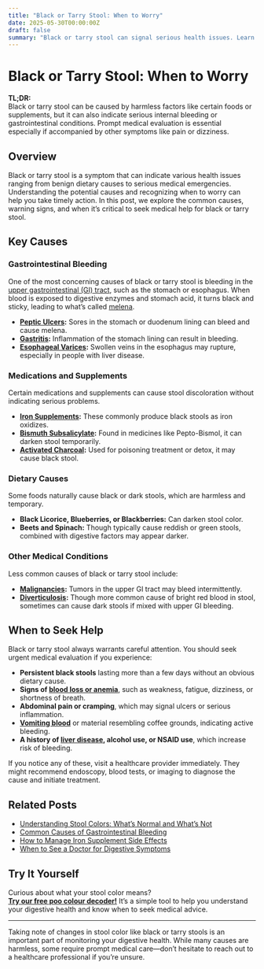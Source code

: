 ```yaml
---
title: "Black or Tarry Stool: When to Worry"
date: 2025-05-30T00:00:00Z
draft: false
summary: "Black or tarry stool can signal serious health issues. Learn causes, symptoms, and when to seek urgent medical attention here."
---
```


# Black or Tarry Stool: When to Worry

**TL;DR:**  
Black or tarry stool can be caused by harmless factors like certain foods or supplements, but it can also indicate serious internal bleeding or gastrointestinal conditions. Prompt medical evaluation is essential especially if accompanied by other symptoms like pain or dizziness.

## Overview

Black or tarry stool is a symptom that can indicate various health issues ranging from benign dietary causes to serious medical emergencies. Understanding the potential causes and recognizing when to worry can help you take timely action. In this post, we explore the common causes, warning signs, and when it’s critical to seek medical help for black or tarry stool.

## Key Causes

### Gastrointestinal Bleeding

One of the most concerning causes of black or tarry stool is bleeding in the [upper gastrointestinal (GI) tract](https://www.webmd.com/digestive-disorders/black-stool-causes), such as the stomach or esophagus. When blood is exposed to digestive enzymes and stomach acid, it turns black and sticky, leading to what’s called [melena](https://medlineplus.gov/ency/article/003130.htm).

- **[Peptic Ulcers](https://www.mayoclinic.org/diseases-conditions/peptic-ulcer/symptoms-causes/syc-20354223):** Sores in the stomach or duodenum lining can bleed and cause melena.  
- **[Gastritis](https://www.mayoclinic.org/diseases-conditions/gastritis/symptoms-causes/syc-20355805):** Inflammation of the stomach lining can result in bleeding.  
- **[Esophageal Varices](https://www.mayoclinic.org/diseases-conditions/esophageal-varices/symptoms-causes/syc-20372113):** Swollen veins in the esophagus may rupture, especially in people with liver disease.

### Medications and Supplements

Certain medications and supplements can cause stool discoloration without indicating serious problems.

- **[Iron Supplements](https://my.clevelandclinic.org/health/drugs/23458-iron-supplements):** These commonly produce black stools as iron oxidizes.  
- **[Bismuth Subsalicylate](https://www.webmd.com/drugs/2/drug-5277/pepto-bismol-oral/details):** Found in medicines like Pepto-Bismol, it can darken stool temporarily.  
- **[Activated Charcoal](https://www.poison.org/articles/activated-charcoal-160):** Used for poisoning treatment or detox, it may cause black stool.

### Dietary Causes

Some foods naturally cause black or dark stools, which are harmless and temporary.

- **Black Licorice, Blueberries, or Blackberries:** Can darken stool color.  
- **Beets and Spinach:** Though typically cause reddish or green stools, combined with digestive factors may appear darker.

### Other Medical Conditions

Less common causes of black or tarry stool include:

- **[Malignancies](https://www.cancer.org/cancer/colon-rectal-cancer.html):** Tumors in the upper GI tract may bleed intermittently.  
- **[Diverticulosis](https://www.mayoclinic.org/diseases-conditions/diverticulitis/symptoms-causes/syc-20371758):** Though more common cause of bright red blood in stool, sometimes can cause dark stools if mixed with upper GI bleeding.

## When to Seek Help

Black or tarry stool always warrants careful attention. You should seek urgent medical evaluation if you experience:

- **Persistent black stools** lasting more than a few days without an obvious dietary cause.  
- **Signs of [blood loss or anemia](https://www.healthline.com/health/anemia)**, such as weakness, fatigue, dizziness, or shortness of breath.  
- **Abdominal pain or cramping**, which may signal ulcers or serious inflammation.  
- **[Vomiting blood](https://www.mayoclinic.org/symptoms/vomiting-blood/basics/causes/sym-20050768)** or material resembling coffee grounds, indicating active bleeding.  
- **A history of [liver disease](https://www.cdc.gov/hepatitis/statistics/index.htm), alcohol use, or NSAID use**, which increase risk of bleeding.  

If you notice any of these, visit a healthcare provider immediately. They might recommend endoscopy, blood tests, or imaging to diagnose the cause and initiate treatment.

## Related Posts

- [Understanding Stool Colors: What’s Normal and What’s Not](#)  
- [Common Causes of Gastrointestinal Bleeding](#)  
- [How to Manage Iron Supplement Side Effects](#)  
- [When to See a Doctor for Digestive Symptoms](#)  

## Try It Yourself

Curious about what your stool color means?  
[**Try our free poo colour decoder!**](https://www.poopcolor.info) It’s a simple tool to help you understand your digestive health and know when to seek medical advice.

---

Taking note of changes in stool color like black or tarry stools is an important part of monitoring your digestive health. While many causes are harmless, some require prompt medical care—don’t hesitate to reach out to a healthcare professional if you’re unsure.